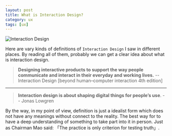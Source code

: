 ```yaml
---
layout: post
title: What is Interaction Design?
category: ux
tags: [ux]
---
```


![Interaction Design](http://7xoj81.com1.z0.glb.clouddn.com/2015-10-24-1.png)

Here are vary kinds of definitions of `Interaction Design` I saw in different places. By reading all of them, probably we can get a clear idea about what is interaction design. 

> **Designing interactive products to support the way people communicate and interact in their everyday and working lives.**
-- Interaction Design [beyond human–computer interaction 4th edition]

***

> **Interaction design is about shaping digital things for people’s use**.
-- Jonas Lowgren


By the way, in my point of view, definition is just a idealist form which does not have any meanings without connect to the reality. The best way for to have a deep understanding of something to take part into it in person. Just as Chairman Mao said: 「The practice is only criterion for testing truth」. 